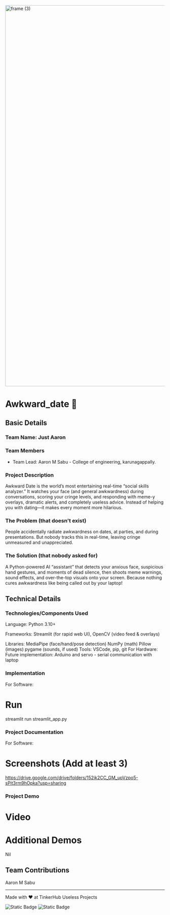 <img width="3188" height="1202" alt="frame (3)" src="https://github.com/user-attachments/assets/517ad8e9-ad22-457d-9538-a9e62d137cd7" />


# Awkward_date 🎯


## Basic Details
### Team Name: Just Aaron


### Team Members
- Team Lead: Aaron M Sabu - College of engineering, karunagappally.

### Project Description
Awkward Date is the world’s most entertaining real-time “social skills analyzer.” It watches your face (and general awkwardness) during conversations, scoring your cringe levels, and responding with meme-y overlays, dramatic alerts, and completely useless advice. Instead of helping you with dating—it makes every moment more hilarious.

### The Problem (that doesn't exist)
People accidentally radiate awkwardness on dates, at parties, and during presentations. But nobody tracks this in real-time, leaving cringe unmeasured and unappreciated.

### The Solution (that nobody asked for)
A Python-powered AI “assistant” that detects your anxious face, suspicious hand gestures, and moments of dead silence, then shoots meme warnings, sound effects, and over-the-top visuals onto your screen. Because nothing cures awkwardness like being called out by your laptop!

## Technical Details
### Technologies/Components Used
Language: Python 3.10+

Frameworks: Streamlit (for rapid web UI), OpenCV (video feed & overlays)

Libraries:
MediaPipe (face/hand/pose detection)
NumPy (math)
Pillow (images)
pygame (sounds, if used)
Tools: VSCode, pip, git
For Hardware:
Future implementation: Arduino and servo - serial communication with laptop

### Implementation
For Software:

# Run
streamlit run streamlit_app.py

### Project Documentation
For Software:

# Screenshots (Add at least 3)

https://drive.google.com/drive/folders/152ik2CC_GM_upVzpo5-sPit3rm9hOpka?usp=sharing


### Project Demo
# Video


# Additional Demos
Nil

## Team Contributions
 Aaron M Sabu

---
Made with ❤️ at TinkerHub Useless Projects 

![Static Badge](https://img.shields.io/badge/TinkerHub-24?color=%23000000&link=https%3A%2F%2Fwww.tinkerhub.org%2F)
![Static Badge](https://img.shields.io/badge/UselessProjects--25-25?link=https%3A%2F%2Fwww.tinkerhub.org%2Fevents%2FQ2Q1TQKX6Q%2FUseless%2520Projects)



